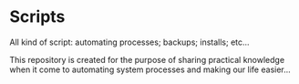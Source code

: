 # Scripts
All kind of script: automating processes; backups; installs; etc...

This repository is created for the purpose of sharing practical knowledge when it come to automating system processes and making our life easier...
